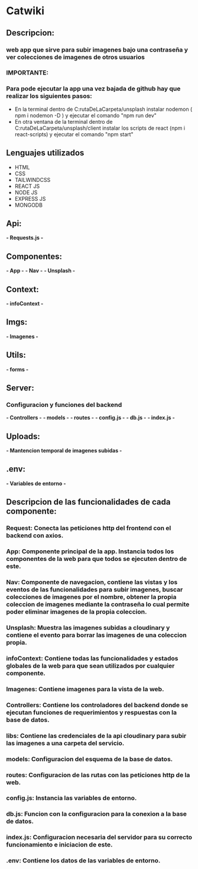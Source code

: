 # Catwiki
## Descripcion:
### web app que sirve para subir imagenes bajo una contraseña y ver colecciones de imagenes de otros usuarios

### IMPORTANTE:
### Para pode ejecutar la app una vez bajada de github hay que realizar los siguientes pasos:
- En la terminal dentro de C:rutaDeLaCarpeta/unsplash instalar nodemon ( npm i nodemon -D ) y ejecutar el comando "npm run dev"
- En otra ventana de la terminal dentro de C:rutaDeLaCarpeta/unsplash/client instalar los scripts de react (npm i react-scripts) y ejecutar el comando "npm start"

## Lenguajes utilizados
- HTML
- CSS
- TAILWINDCSS
- REACT JS
- NODE JS
- EXPRESS JS
- MONGODB

## Api: ##
__- Requests.js -__

## Componentes: ##
__- App -__
__- Nav -__
__- Unsplash -__

## Context: ##
__- infoContext -__

## Imgs: ##
__- Imagenes -__

## Utils: ##
__- forms -__

## Server: ##
### Configuracion y funciones del backend
__- Controllers -__
__- models -__
__- routes -__
__- config.js -__
__- db.js -__
__- index.js -__

## Uploads: ##
__- Mantencion temporal de imagenes subidas -__

## .env: ##
__- Variables de entorno -__

## Descripcion de las funcionalidades de cada componente: ##

### __Request__: Conecta las peticiones http del frontend con el backend con axios.

### __App__: Componente principal de la app. Instancia todos los componentes de la web para que todos se ejecuten dentro de este.

### __Nav__: Componente de navegacion, contiene las vistas y los eventos de las funcionalidades para subir imagenes, buscar colecciones de imagenes por el nombre, obtener la propia coleccion de imagenes mediante la contraseña lo cual permite poder eliminar imagenes de la propia coleccion.

### __Unsplash__: Muestra las imagenes subidas a cloudinary y contiene el evento para borrar las imagenes de una coleccion propia.

### __infoContext__: Contiene todas las funcionalidades y estados globales de la web para que sean utilizados por cualquier componente.

### __Imagenes__: Contiene imagenes para la vista de la web.

### __Controllers__: Contiene los controladores del backend donde se ejecutan funciones de requerimientos y respuestas con la base de datos.

### __libs__: Contiene las credenciales de la api cloudinary para subir las imagenes a una carpeta del servicio.

### __models__: Configuracion del esquema de la base de datos.

### __routes__: Configuracion de las rutas con las peticiones http de la web.

### __config.js__: Instancia las variables de entorno.

### __db.js__: Funcion con la configuracion para la conexion a la base de datos.

### __index.js__: Configuracion necesaria del servidor para su correcto funcionamiento e iniciacion de este.

### __.env__: Contiene los datos de las variables de entorno.
